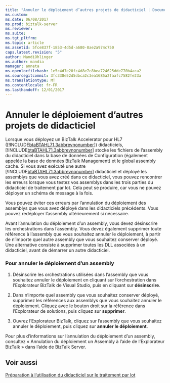 ```yaml
---
title: "Annuler le déploiement d’autres projets de didacticiel | Documents Microsoft"
ms.custom: 
ms.date: 06/08/2017
ms.prod: biztalk-server
ms.reviewer: 
ms.suite: 
ms.tgt_pltfrm: 
ms.topic: article
ms.assetid: 5fce837f-1853-4d5d-a680-8ae2a974c750
caps.latest.revision: "5"
author: MandiOhlinger
ms.author: mandia
manager: anneta
ms.openlocfilehash: 1e5c4d7e20fc4d8e7c8bea724625dde770b4aca2
ms.sourcegitcommit: 3fc338e52d5dbca2c3ea1685a2faafc7582fe23a
ms.translationtype: MT
ms.contentlocale: fr-FR
ms.lasthandoff: 12/01/2017
---
```

# <a name="undeploy-other-tutorial-projects"></a>Annuler le déploiement d’autres projets de didacticiel
Lorsque vous déployez un BizTalk Accelerator pour HL7 ([!INCLUDE[btaBTAHL71.3abbrevnonumber](../../includes/btabtahl71-3abbrevnonumber-md.md)]) didacticiels, [!INCLUDE[btaBTAHL71.3abbrevnonumber](../../includes/btabtahl71-3abbrevnonumber-md.md)] stocke les fichiers de l’assembly du didacticiel dans la base de données de Configuration (également appelée la base de données BizTalk Management) et le global assembly cache. Si vous avez exécuté une autre [!INCLUDE[btaBTAHL71.3abbrevnonumber](../../includes/btabtahl71-3abbrevnonumber-md.md)] didacticiel et déployé les assemblys que vous avez créé dans ce didacticiel, vous pouvez rencontrer les erreurs lorsque vous testez vos assemblys dans les trois parties du didacticiel de traitement par lot. Cela peut se produire, car vous ne pouvez déployer un schéma de message à la fois.  
  
 Vous pouvez éviter ces erreurs par l’annulation du déploiement des assemblys que vous avez déployé dans les didacticiels précédents. Vous pouvez redéployer l’assembly ultérieurement si nécessaire.  
  
 Avant l’annulation du déploiement d’un assembly, vous devez désinscrire les orchestrations dans l’assembly. Vous devez également supprimer toute référence à l’assembly que vous souhaitez annuler le déploiement, à partir de n’importe quel autre assembly que vous souhaitez conserver déployé. Une alternative consiste à supprimer toutes les DLL associées à un didacticiel, avant de démarrer un autre didacticiel.  
  
### <a name="to-undeploy-an-assembly"></a>Pour annuler le déploiement d’un assembly  
  
1.  Désinscrire les orchestrations utilisées dans l’assembly que vous souhaitez annuler le déploiement en cliquant sur l’orchestration dans l’Explorateur BizTalk de Visual Studio, puis en cliquant sur **désinscrire**.  
  
2.  Dans n’importe quel assembly que vous souhaitez conserver déployé, supprimez les références aux assemblys que vous souhaitez annuler le déploiement. Cliquez avec le bouton droit sur la référence dans l’Explorateur de solutions, puis cliquez sur **supprimer**.  
  
3.  Ouvrez l’Explorateur BizTalk, cliquez sur l’assembly que vous souhaitez annuler le déploiement, puis cliquez sur **annuler le déploiement**.  
  
 Pour plus d’informations sur l’annulation du déploiement d’un assembly, consultez « Annulation du déploiement un Assembly à l’aide de l’Explorateur BizTalk » dans l’aide de BizTalk Server.  
  
## <a name="see-also"></a>Voir aussi  
 [Préparation à l’utilisation du didacticiel sur le traitement par lot](../../adapters-and-accelerators/accelerator-hl7/preparing-to-use-the-batching-tutorial.md)